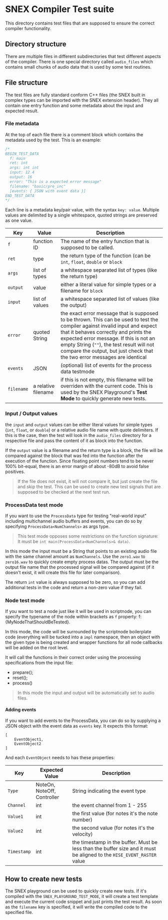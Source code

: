 
# SNEX Compiler Test suite

This directory contains test files that are supposed to ensure the correct compiler functionality.

## Directory structure

There are multiple files in different subdirectories that test different aspects of the compiler. There is one special directory called `audio_files` which contains small chunks of audio data that is used by some test routines.

## File structure

The test files are fully standard conform C++ files (the SNEX built in complex types can be imported with the SNEX extension header). They all contain one entry function and some metadata about the input and expected result.

### File metadata

At the top of each file there is a comment block which contains the metadata used by the test. This is an example:

```cpp
/*
BEGIN_TEST_DATA
  f: main
  ret: int
  args: int int
  input: 12 4
  output: 16
  error: "This is a expected error message"
  filename: "basic/pre_inc"
  [events: { JSON with event data }]
END_TEST_DATA
*/
```

Each line is a metadata key/pair value, with the syntax `key: value`. Multiple values are delimited by a single whitespace, quoted strings are preserved as one value.


| Key | Value | Description |
| --- | --- | --- |
| `f` | function ID | The name of the entry function that is supposed to be called. |
| `ret` | type  | the return type of the function (can be `int`, `float`, `double` or `block` |
| `args` | list of types | a whitespace separated list of types (like the return type) |
| `output` | value | either a literal value for simple types or a filename for `block`
| `input` | list of values | a whitespace separated list of values (like the output) |
| `error` | quoted String | the exact error message that is supposed to be thrown. This can be used to test the compiler against invalid input and expect that it behaves correctly and prints the expected error message. If this is not an empty String (`""`), the test result will not compare the output, but just check that the two error messages are identical |
| `events` | JSON | (optional) list of events for the process data testmode
| `filename` | a relative filename | if this is not empty, this filename will be overriden with the current code. This is used by the SNEX Playground's **Test Mode** to quickly generate new tests. |


### Input / Output values

the `input` and `output` values can be either literal values for simple types (`int`, `float`, or `double`) or a relative audio file name with quote delimiters. If this is the case, then the test will look in the `audio_files` directory for a respective file and pass the content of it as block into the function.

If the `output` value is a filename and the return type is a block, the file will be compared against the block that was fed into the function after the execution of the function. Since floating point numbers tend to be never 100% bit-equal, there is an error margin of about -80dB to avoid false positives.

> If the file does not exist, it will not compare it, but just create the file and skip the test. This can be used to create new test signals that are supposed to be checked at 
the next test run.

### ProcessData test mode

If you want to use the `ProcessData` type for testing "real-world input" including multichannel audio buffers and events, you can do so by specifying `ProcessData<NumChannels>` as args type. 

> This test mode opposes some restrictions on the function signature:  
> It must be `int main(ProcessData<NumChannels>& data)`.

In this mode the input must be a String that points to an existing audio file with the same channel amount as `NumChannels`. Use the `zero1.wav` to `zero16.wav` to quickly create empty process datas. The output must be the output file name that the processed signal will be compared against (if it doesn't exist, it will create this file for later comparison).

The return `int` value is always supposed to be zero, so you can add additional tests in the code and return a non-zero value if they fail.

### Node test mode

If you want to test a node just like it will be used in scriptnode, you can specify the 
typename of the node within brackets as `f` property: f: {MyNodeThatShouldBeTested}.

In this mode, the code will be surrounded by the scriptnode boilerplate code (everything will be tucked into a `impl` namespace, then an object with the given type is being created and wrapper functions for all node callbacks will be added on the root level.

It will call the functions in their correct order using the processing specifications from the input file:

- prepare();
- reset();
- process()

> In this mode the input and output will be automatically set to audio files.

#### Adding events

If you want to add events to the ProcessData, you can do so by supplying a JSON object with the event data as `events` key. It expects this format:

```
[
	EventObject1,
	EventObject2
]
```

And each `EventObject` needs to has these properties:

| Key | Expected Value | Description |
| --- | ---------- | --------- |
| `Type` | NoteOn, NoteOff, Controller | String indicating the event type |
| `Channel` | int | the event channel from 1 - 255 |
| `Value1` | int | the first value (for notes it's the note number) |
| `Value2` | int | the second value (for notes it's the velocity) |
| `Timestamp` | int | the timestamp in the buffer. Must be less than the buffer size and it must be aligned to the `HISE_EVENT_RASTER` value |

## How to create new tests

The SNEX playground can be used to quickly create new tests. If it's compiled with the `SNEX_PLAYGROUND_TEST_MODE`, it will create a test template and execute the current code snippet and just prints the test result. As soon as the `filename` key is specified, it will write the compiled code to the specified file.
